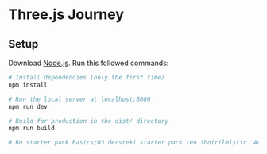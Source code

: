 # Three.js Journey

## Setup
Download [Node.js](https://nodejs.org/en/download/).
Run this followed commands:

``` bash
# Install dependencies (only the first time)
npm install

# Run the local server at localhost:8080
npm run dev

# Build for production in the dist/ directory
npm run build

# Bu starter pack Basics/03 dersteki starter pack ten ibdirilmiştir. Avantajı vite tarafında herşeyin ayarlanmış olması ve proje çalıştığında terminalde Network utl ini vermesidir bu urli herhangi bir cihazda açarak projemizi canlı bir şekilde görebiliriz.

```

